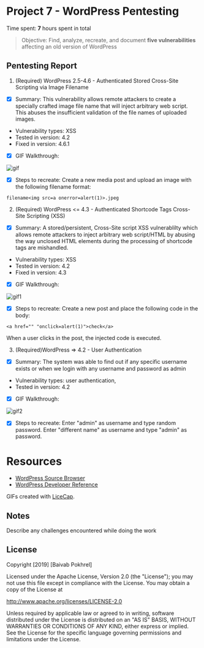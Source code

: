 # Project 7 - WordPress Pentesting

Time spent: **7** hours spent in total

> Objective: Find, analyze, recreate, and document **five vulnerabilities** affecting an old version of WordPress

## Pentesting Report

1. (Required) WordPress 2.5-4.6 - Authenticated Stored Cross-Site Scripting via Image Filename
- [x] Summary: This vulnerability allows remote attackers to create a specially crafted image file name that will inject arbitrary web script.  This abuses the insufficient validation of the file names of uploaded images.
- Vulnerability types: XSS
- Tested in version: 4.2
- Fixed in version: 4.6.1
- [x] GIF Walkthrough:

<img src='https://github.com/baivabpokhrel/Week8Wordpress/blob/master/Gifs/Image.gif' title='gif' alt='gif' />

- [x] Steps to recreate: Create a new media post and upload an image with the following filename format:

```
filename<img src=a onerror=alert(1)>.jpeg
```
2. (Required) WordPress <= 4.3 - Authenticated Shortcode Tags Cross-Site Scripting (XSS)
- [x] Summary: A stored/persistent, Cross-Site script XSS vulnerablilty which allows remote attackers to inject arbitrary web script/HTML by abusing the way unclosed HTML elements
during the processing of shortcode tags are mishandled.
- Vulnerability types: XSS
- Tested in version: 4.2
- Fixed in version: 4.3
- [x] GIF Walkthrough:

<img src='https://github.com/baivabpokhrel/Week8Wordpress/blob/master/Gifs/Alert.gif' title='gif1' alt='gif1' />

- [x] Steps to recreate: Create a new post and place the following code in the body:

```
<a href="" "onclick=alert(1)">check</a>
```

When a user clicks in the post, the injected code is executed.

3. (Required)WordPress => 4.2 - User Authentication
- [x] Summary: The system was able to find out if any specific username exists or when we login with any username and password as admin
- Vulnerability types: user authentication,
- Tested in version: 4.2
- [x] GIF Walkthrough: 

<img src='https://github.com/baivabpokhrel/Week8Wordpress/blob/master/Gifs/SignIn.gif' title='gif2' alt='gif2' />


- [x] Steps to recreate:
Enter "admin" as username and type random password.
Enter "different name" as username and type "admin" as password.
# Resources

- [WordPress Source Browser](https://core.trac.wordpress.org/browser/)
- [WordPress Developer Reference](https://developer.wordpress.org/reference/)

GIFs created with [LiceCap](http://www.cockos.com/licecap/).

## Notes

Describe any challenges encountered while doing the work

## License

Copyright [2019] [Baivab Pokhrel]

Licensed under the Apache License, Version 2.0 (the "License");
you may not use this file except in compliance with the License.
You may obtain a copy of the License at

http://www.apache.org/licenses/LICENSE-2.0

Unless required by applicable law or agreed to in writing, software
distributed under the License is distributed on an "AS IS" BASIS,
WITHOUT WARRANTIES OR CONDITIONS OF ANY KIND, either express or implied.
See the License for the specific language governing permissions and
limitations under the License.
